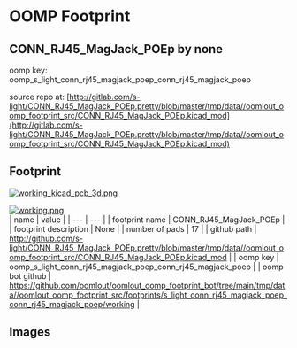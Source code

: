 # OOMP Footprint  
## CONN_RJ45_MagJack_POEp  by none  
  
oomp key: oomp_s_light_conn_rj45_magjack_poep_conn_rj45_magjack_poep  
  
source repo at: [http://gitlab.com/s-light/CONN_RJ45_MagJack_POEp.pretty/blob/master/tmp/data//oomlout_oomp_footprint_src/CONN_RJ45_MagJack_POEp.kicad_mod](http://gitlab.com/s-light/CONN_RJ45_MagJack_POEp.pretty/blob/master/tmp/data//oomlout_oomp_footprint_src/CONN_RJ45_MagJack_POEp.kicad_mod)  
## Footprint  
  
[![working_kicad_pcb_3d.png](working_kicad_pcb_3d_600.png)](working_kicad_pcb_3d.png)  
  
[![working.png](working_600.png)](working.png)  
| name | value | 
| --- | --- | 
| footprint name | CONN_RJ45_MagJack_POEp | 
| footprint description | None | 
| number of pads | 17 | 
| github path | http://github.com/s-light/CONN_RJ45_MagJack_POEp.pretty/blob/master/tmp/data//oomlout_oomp_footprint_src/CONN_RJ45_MagJack_POEp.kicad_mod | 
| oomp key | oomp_s_light_conn_rj45_magjack_poep_conn_rj45_magjack_poep | 
| oomp bot github | https://github.com/oomlout/oomlout_oomp_footprint_bot/tree/main/tmp/data//oomlout_oomp_footprint_src/footprints/s_light_conn_rj45_magjack_poep_conn_rj45_magjack_poep/working | 
## Images  
